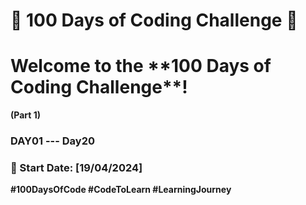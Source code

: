 # 🚀 100 Days of Coding Challenge 🚀


<h1> Welcome to the **100 Days of Coding Challenge**!</h1>

**(Part 1)**
### **DAY01 --- Day20**

### 📅 Start Date: [19/04/2024]


**#100DaysOfCode     #CodeToLearn    #LearningJourney**
